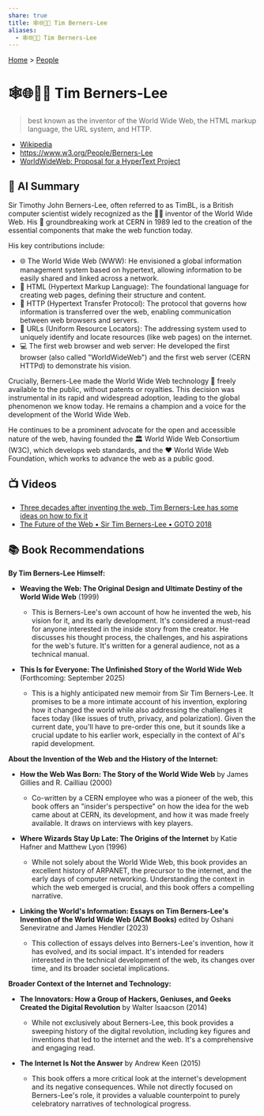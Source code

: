 ```yaml
---
share: true
title: 🕸️🌐👨‍💻 Tim Berners-Lee
aliases:
  - 🕸️🌐👨‍💻 Tim Berners-Lee
---
```

[Home](../index.md) > [People](./index.md)  
# 🕸️🌐👨‍💻 Tim Berners-Lee  
> best known as the inventor of the World Wide Web, the HTML markup language, the URL system, and HTTP.  
- [Wikipedia](https://wikipedia.org/wiki/Tim_Berners-Lee)  
- https://www.w3.org/People/Berners-Lee  
- [WorldWideWeb: Proposal for a HyperText Project](https://info.cern.ch/hypertext/WWW/Proposal.html)  
  
## 🤖 AI Summary  
Sir Timothy John Berners-Lee, often referred to as TimBL, is a British computer scientist widely recognized as the 👨‍💻 inventor of the World Wide Web. His 🚀 groundbreaking work at CERN in 1989 led to the creation of the essential components that make the web function today.  
  
His key contributions include:  
* 🌐 The World Wide Web (WWW): He envisioned a global information management system based on hypertext, allowing information to be easily shared and linked across a network.  
* 📃 HTML (Hypertext Markup Language): The foundational language for creating web pages, defining their structure and content.  
* 📡 HTTP (Hypertext Transfer Protocol): The protocol that governs how information is transferred over the web, enabling communication between web browsers and servers.  
* 📍 URLs (Uniform Resource Locators): The addressing system used to uniquely identify and locate resources (like web pages) on the internet.  
* 💻 The first web browser and web server: He developed the first browser (also called "WorldWideWeb") and the first web server (CERN HTTPd) to demonstrate his vision.  
  
Crucially, Berners-Lee made the World Wide Web technology 🎁 freely available to the public, without patents or royalties. This decision was instrumental in its rapid and widespread adoption, leading to the global phenomenon we know today. He remains a champion and a voice for the development of the World Wide Web.  
  
He continues to be a prominent advocate for the open and accessible nature of the web, having founded the 🏛️ World Wide Web Consortium (W3C), which develops web standards, and the ❤️ World Wide Web Foundation, which works to advance the web as a public good.  
  
## 📺 Videos  
- [Three decades after inventing the web, Tim Berners-Lee has some ideas on how to fix it](../videos/three-decades-after-inventing-the-web-tim-berners-lee-has-some-ideas-on-how-to-fix-it.md)  
- [The Future of the Web • Sir Tim Berners-Lee • GOTO 2018](../videos/the-future-of-the-web-sir-tim-berners-lee-goto-2018.md)  
  
## 📚 Book Recommendations  
**By Tim Berners-Lee Himself:**  
* **Weaving the Web: The Original Design and Ultimate Destiny of the World Wide Web** (1999)  
    * This is Berners-Lee's own account of how he invented the web, his vision for it, and its early development. It's considered a must-read for anyone interested in the inside story from the creator. He discusses his thought process, the challenges, and his aspirations for the web's future. It's written for a general audience, not as a technical manual.  
  
* **This Is for Everyone: The Unfinished Story of the World Wide Web** (Forthcoming: September 2025)  
    * This is a highly anticipated new memoir from Sir Tim Berners-Lee. It promises to be a more intimate account of his invention, exploring how it changed the world while also addressing the challenges it faces today (like issues of truth, privacy, and polarization). Given the current date, you'll have to pre-order this one, but it sounds like a crucial update to his earlier work, especially in the context of AI's rapid development.  
  
**About the Invention of the Web and the History of the Internet:**  
* **How the Web Was Born: The Story of the World Wide Web** by James Gillies and R. Cailliau (2000)  
    * Co-written by a CERN employee who was a pioneer of the web, this book offers an "insider's perspective" on how the idea for the web came about at CERN, its development, and how it was made freely available. It draws on interviews with key players.  
  
* **Where Wizards Stay Up Late: The Origins of the Internet** by Katie Hafner and Matthew Lyon (1996)  
    * While not solely about the World Wide Web, this book provides an excellent history of ARPANET, the precursor to the internet, and the early days of computer networking. Understanding the context in which the web emerged is crucial, and this book offers a compelling narrative.  
  
* **Linking the World's Information: Essays on Tim Berners-Lee's Invention of the World Wide Web (ACM Books)** edited by Oshani Seneviratne and James Hendler (2023)  
    * This collection of essays delves into Berners-Lee's invention, how it has evolved, and its social impact. It's intended for readers interested in the technical development of the web, its changes over time, and its broader societal implications.  
  
**Broader Context of the Internet and Technology:**  
* **The Innovators: How a Group of Hackers, Geniuses, and Geeks Created the Digital Revolution** by Walter Isaacson (2014)  
    * While not exclusively about Berners-Lee, this book provides a sweeping history of the digital revolution, including key figures and inventions that led to the internet and the web. It's a comprehensive and engaging read.  
  
* **The Internet Is Not the Answer** by Andrew Keen (2015)  
    * This book offers a more critical look at the internet's development and its negative consequences. While not directly focused on Berners-Lee's role, it provides a valuable counterpoint to purely celebratory narratives of technological progress.